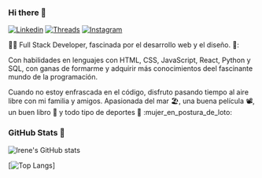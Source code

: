 ### Hi there 👋

<!--
**Mercedes0708/Mercedes0708** is a ✨ _special_ ✨ repository because its `README.md` (this file) appears on your GitHub profile.

Here are some ideas to get you started:

- 🔭 I’m currently working on ...
- 🌱 I’m currently learning ...
- 👯 I’m looking to collaborate on ...
- 🤔 I’m looking for help with ...
- 💬 Ask me about ...
- 📫 How to reach me: ...
- 😄 Pronouns: ...
- ⚡ Fun fact: ...
-->

[![Linkedin](https://img.shields.io/badge/LinkedIn-0077B5?style=for-the-badge&logo=linkedin&logoColor=white "Linkedin")](https://www.linkedin.com/in/mercedes-s%C3%A1nchez-pe%C3%B1a-32625821a/"Linkedin")
[![Threads](https://img.shields.io/badge/Threads-000000?style=for-the-badge&logo=Threads&logoColor=white "Threads")](https://www.threads.net/@mermisp "Threads")
[![Instagram](https://img.shields.io/badge/Instagram-E4405F?style=for-the-badge&logo=instagram&logoColor=white "Instagram")](https://www.instagram.com/mermisp/"Instagram")




:woman_technologist: Full Stack Developer, fascinada por el desarrollo web y el diseño. 🌷: 

Con habilidades en lenguajes con  HTML, CSS, JavaScript, React, Python y SQL, con ganas de formarme y adquirir más conocimientos deel fascinante mundo de la programación.

Cuando no estoy enfrascada en el código, disfruto pasando tiempo al aire libre con mi familia y amigos. Apasionada del mar 🏖️, una buena película 📽️, un buen libro 📖 y todo tipo de deportes 🥊 :mujer_en_postura_de_loto: 

<!-- ### Repositorios

Voy compartiendo mi aprendizaje a través de los repositorios que véis a continuación:-->

### GitHub Stats :dizzy:

![Irene's GitHub stats](https://github-readme-stats.vercel.app/api?username=mercedes0708&show_icons=true&show=prs_merged&theme=cobalt)

[![Top Langs](https://github-readme-stats.vercel.app/api/top-langs/?username=mercedes0708&theme=cobalt)]
